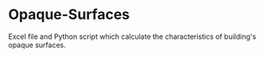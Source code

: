 # Opaque-Surfaces
Excel file and Python script which calculate the characteristics of building's opaque surfaces.
